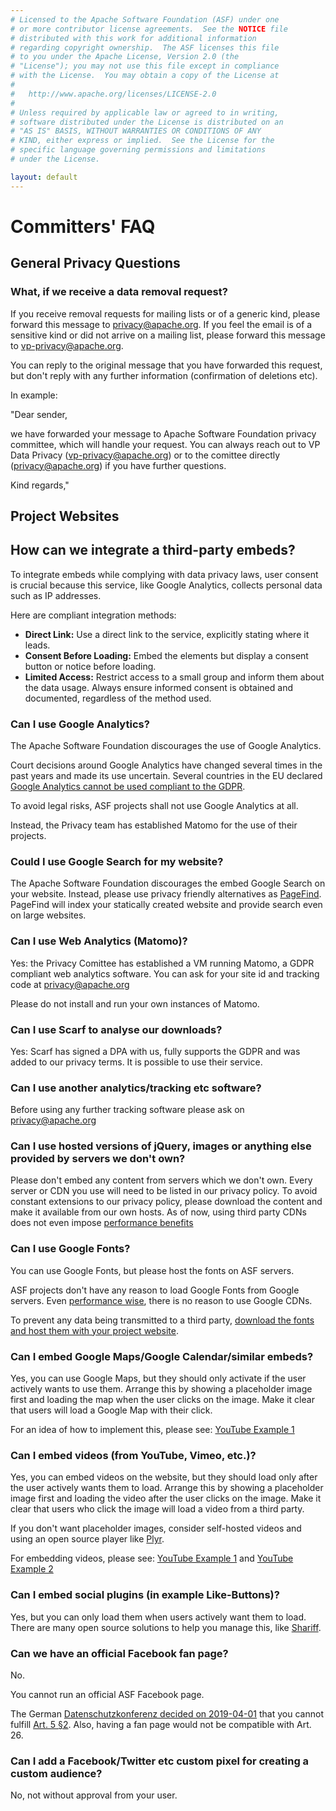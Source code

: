 ```yaml
---
# Licensed to the Apache Software Foundation (ASF) under one
# or more contributor license agreements.  See the NOTICE file
# distributed with this work for additional information
# regarding copyright ownership.  The ASF licenses this file
# to you under the Apache License, Version 2.0 (the
# "License"); you may not use this file except in compliance
# with the License.  You may obtain a copy of the License at
#
#   http://www.apache.org/licenses/LICENSE-2.0
#
# Unless required by applicable law or agreed to in writing,
# software distributed under the License is distributed on an
# "AS IS" BASIS, WITHOUT WARRANTIES OR CONDITIONS OF ANY
# KIND, either express or implied.  See the License for the
# specific language governing permissions and limitations
# under the License.

layout: default
---
```


# Committers' FAQ

## General Privacy Questions

### What, if we receive a data removal request?

If you receive removal requests for mailing lists or of a generic kind,
please forward this message to privacy@apache.org. If you feel the email
is of a sensitive kind or did not arrive on a mailing list, 
please forward this message to vp-privacy@apache.org.

You can reply to the original message that you have forwarded this request,
but don't reply with any further information (confirmation of deletions etc).

In example:

"Dear sender,

we have forwarded your message to Apache Software Foundation privacy committee,
which will handle your request. You can always reach out to VP Data Privacy (vp-privacy@apache.org)
or to the comittee directly (privacy@apache.org) if you have further questions.

Kind regards,"


## Project Websites

## How can we integrate a third-party embeds?

To integrate embeds while complying with data privacy laws, 
user consent is crucial because this service, like Google Analytics, 
collects personal data such as IP addresses. 

Here are compliant integration methods:

* **Direct Link:** Use a direct link to the service, explicitly stating where it leads.
* **Consent Before Loading:** Embed the elements but display a consent button or notice before loading.
* **Limited Access:** Restrict access to a small group and inform them about the data usage. Always ensure informed consent is obtained and documented, regardless of the method used.

### Can I use Google Analytics?

The Apache Software Foundation discourages the use of Google Analytics.

Court decisions around Google Analytics have changed several times
in the past years and made its use uncertain. Several countries in the EU
declared [Google Analytics cannot be used compliant to the GDPR](https://www.mglp.eu/en/is-the-usage-of-google-analytics-within-the-eu-illegal-from-now-on/).

To avoid legal risks, ASF projects shall not use Google Analytics at all.

Instead, the Privacy team has established Matomo for the use of their projects.

### Could I use Google Search for my website?

The Apache Software Foundation discourages the embed Google Search on your website.
Instead, please use privacy friendly alternatives as [PageFind](https://pagefind.app/).
PageFind will index your statically created website and provide search even on 
large websites.

### Can I use Web Analytics (Matomo)?

Yes: the Privacy Comittee has established a VM running Matomo, a GDPR compliant 
web analytics software. You can ask for your site id and tracking code at privacy@apache.org

Please do not install and run your own instances of Matomo.

### Can I use Scarf to analyse our downloads?

Yes: Scarf has signed a DPA with us, fully supports the GDPR and was added to our privacy terms. 
It is possible to use their service.

### Can I use another analytics/tracking etc software?

Before using any further tracking software please ask on privacy@apache.org

### Can I use hosted versions of jQuery, images or anything else provided by servers we don't own?

Please don't embed any content from servers which we don't own. Every server or CDN you use will need
to be listed in our privacy policy. To avoid constant extensions to our privacy policy, please
download the content and make it available from our own hosts.
As of now, using third party CDNs does not even impose [performance benefits](https://wicki.io/posts/2020-11-goodbye-google-fonts/)

### Can I use Google Fonts?

You can use Google Fonts, but please host the fonts on ASF servers.

ASF projects don't have any reason to load Google Fonts from
Google servers. Even [performance wise](https://wicki.io/posts/2020-11-goodbye-google-fonts/),
there is no reason to use Google CDNs.

To prevent any data being transmitted to a third party,
[download the fonts and host them with your project website](https://github.com/google/fonts#self-host-fonts-available-from-google-fonts).

### Can I embed Google Maps/Google Calendar/similar embeds?

Yes, you can use Google Maps, but they should only activate if the user
actively wants to use them. Arrange this by showing a placeholder image first
and loading the map when the user clicks on the image. Make it clear
that users will load a Google Map with their click.

For an idea of how to implement this, please see: [YouTube Example 1](/examples/youtube-html/with-youtube-api.html)

### Can I embed videos (from YouTube, Vimeo, etc.)?

Yes, you can embed videos on the website, but they should load
only after the user actively wants them to load. Arrange this 
by showing a placeholder image first and loading the video after the user
clicks on the image. Make it clear that users who click the image
will load a video from a third party.

If you don't want placeholder images, consider self-hosted videos
and using an open source player like [Plyr](https://github.com/sampotts/plyr).

For embedding videos, please see: [YouTube Example 1](/examples/youtube-html/with-youtube-api.html)
and [YouTube Example 2](/examples/youtube-html/with-youtube-embeds.html)

### Can I embed social plugins (in example Like-Buttons)?

Yes, but you can only load them when users actively want them
to load. There are many open source solutions to help you manage this, like [Shariff](https://github.com/heiseonline/shariff).

### Can we have an official Facebook fan page?

No. 

You cannot run an official ASF Facebook page.

The German [Datenschutzkonferenz decided on 2019-04-01](https://www.datenschutzkonferenz-online.de/media/dskb/20190405_positionierung_facebook_fanpages.pdf) that you cannot fulfill [Art. 5 §2](https://gdpr-info.eu/art-5-gdpr/). Also, having a fan page would not be compatible with Art. 26. 

### Can I add a Facebook/Twitter etc custom pixel for creating a custom audience?

No, not without approval from your user.
